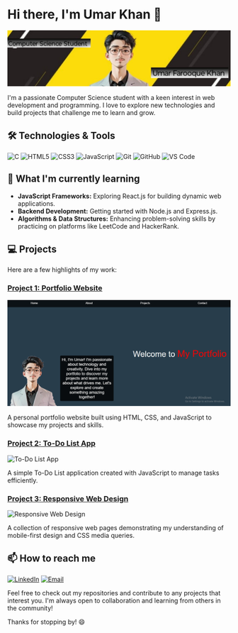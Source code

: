 # Hi there, I'm Umar Khan 👋

![Profile Banner](banner.jpeg)

I'm a passionate Computer Science student with a keen interest in web development and programming. I love to explore new technologies and build projects that challenge me to learn and grow.

## 🛠️ Technologies & Tools

![C](https://img.shields.io/badge/C-00599C?style=for-the-badge&logo=c&logoColor=white)
![HTML5](https://img.shields.io/badge/HTML5-E34F26?style=for-the-badge&logo=html5&logoColor=white)
![CSS3](https://img.shields.io/badge/CSS3-1572B6?style=for-the-badge&logo=css3&logoColor=white)
![JavaScript](https://img.shields.io/badge/JavaScript-F7DF1E?style=for-the-badge&logo=javascript&logoColor=black)
![Git](https://img.shields.io/badge/Git-F05032?style=for-the-badge&logo=git&logoColor=white)
![GitHub](https://img.shields.io/badge/GitHub-181717?style=for-the-badge&logo=github&logoColor=white)
![VS Code](https://img.shields.io/badge/VS%20Code-007ACC?style=for-the-badge&logo=visual-studio-code&logoColor=white)

## 🌱 What I'm currently learning

- **JavaScript Frameworks:** Exploring React.js for building dynamic web applications.
- **Backend Development:** Getting started with Node.js and Express.js.
- **Algorithms & Data Structures:** Enhancing problem-solving skills by practicing on platforms like LeetCode and HackerRank.

## 💻 Projects

Here are a few highlights of my work:

### [Project 1: Portfolio Website](https://github.com/yourusername/portfolio-website)
![Portfolio Website](portfolio.png)

A personal portfolio website built using HTML, CSS, and JavaScript to showcase my projects and skills.

### [Project 2: To-Do List App](https://github.com/yourusername/todo-list-app)
![To-Do List App](https://via.placeholder.com/600x400.png?text=To-Do+List+App)

A simple To-Do List application created with JavaScript to manage tasks efficiently.

### [Project 3: Responsive Web Design](https://github.com/yourusername/responsive-web-design)
![Responsive Web Design](https://via.placeholder.com/600x400.png?text=Responsive+Web+Design)

A collection of responsive web pages demonstrating my understanding of mobile-first design and CSS media queries.

## 📫 How to reach me

[![LinkedIn](https://img.shields.io/badge/LinkedIn-0077B5?style=for-the-badge&logo=linkedin&logoColor=white)](https://www.linkedin.com/in/umar-khan-a1a6342a4)
[![Email](https://img.shields.io/badge/Email-D14836?style=for-the-badge&logo=gmail&logoColor=white)](mailto:umarfk55@gmail.com)

Feel free to check out my repositories and contribute to any projects that interest you. I'm always open to collaboration and learning from others in the community!

Thanks for stopping by! 😄
